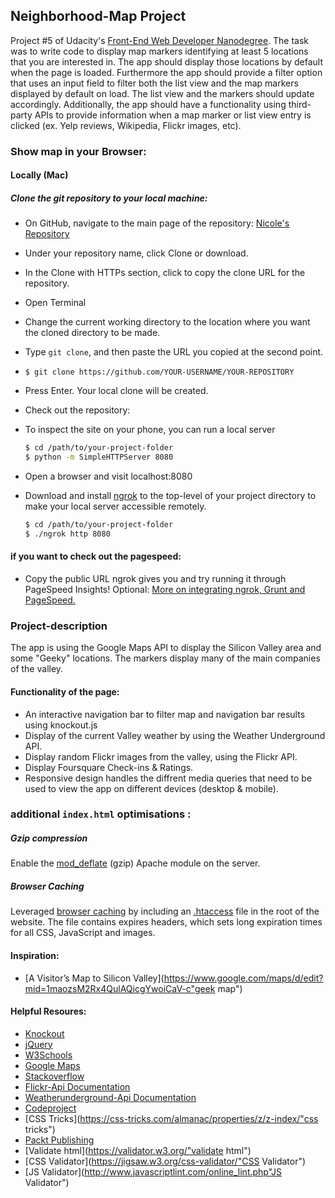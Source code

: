 ## Neighborhood-Map Project

Project #5 of Udacity's [Front-End Web Developer Nanodegree](https://www.udacity.com/course/front-end-web-developer-nanodegree--nd001). The task was to write code to display map markers identifying at least 5 locations that you are interested in. The app should display those locations by default when the page is loaded. Furthermore the app should provide a filter option that uses an input field to filter both the list view and the map markers displayed by default on load. The list view and the markers should update accordingly. Additionally, the app should have a functionality using third-party APIs to provide information when a map marker or list view entry is clicked (ex. Yelp reviews, Wikipedia, Flickr images, etc).

### Show map in your Browser:

#### Locally (Mac)

##### Clone the git repository to your local machine:


* On GitHub, navigate to the main page of the repository:
[Nicole's Repository](https://github.com/Nicolepcx/Neighborhood_Map.git "Neighborhood-Map")
* Under your repository name, click Clone or download.
* In the Clone with HTTPs section, click  to copy the clone URL for the repository.
* Open Terminal
* Change the current working directory to the location where you want the cloned directory to be made.
* Type `git clone`, and then paste the URL you copied at the second point.
* `$ git clone https://github.com/YOUR-USERNAME/YOUR-REPOSITORY`
* Press Enter. Your local clone will be created.


* Check out the repository:
* To inspect the site on your phone, you can run a local server

  ```bash
  $ cd /path/to/your-project-folder
  $ python -m SimpleHTTPServer 8080
  ```

* Open a browser and visit localhost:8080
* Download and install [ngrok](https://ngrok.com/) to the top-level of your project directory to make your local server accessible remotely.

  ``` bash
  $ cd /path/to/your-project-folder
  $ ./ngrok http 8080
  ```

#### if you want to check out the pagespeed:

* Copy the public URL ngrok gives you and try running it through PageSpeed Insights! Optional: [More on integrating ngrok, Grunt and PageSpeed.](http://www.jamescryer.com/2014/06/12/grunt-pagespeed-and-ngrok-locally-testing/)


### Project-description

The app is using the Google Maps API to display the Silicon Valley area and some "Geeky" locations.
The markers display many of the main companies of the valley.

#### Functionality of the page:

*   An interactive navigation bar to filter map and
    navigation bar results using knockout.js
*   Display of the current Valley weather
    by using the Weather Underground API.
*   Display random Flickr images from the valley, using
    the Flickr API.
*   Display Foursquare Check-ins & Ratings.
*   Responsive design handles the diffrent media
    queries that need to be used to view the app on different devices (desktop & mobile).


### additional `index.html` optimisations :

##### Gzip compression

Enable the [mod_deflate](http://httpd.apache.org/docs/2.2/mod/mod_deflate.html) (gzip) Apache module on the server.

##### Browser Caching

Leveraged [browser caching](https://developers.google.com/speed/docs/insights/LeverageBrowserCaching) by including an [.htaccess](http://httpd.apache.org/docs/2.2/howto/htaccess.html) file in the root of the website. The file contains expires headers, which sets long expiration times for all CSS, JavaScript and images.


#### Inspiration:

* [A Visitor’s Map to Silicon Valley](https://www.google.com/maps/d/edit?mid=1maozsM2Rx4QulAQicgYwoiCaV-c"geek map")

#### Helpful Resoures:

* [Knockout](http://knockoutjs.com/documentation/introduction.html "knockout")
* [jQuery](http://api.jquery.com/ "jQuery")
* [W3Schools](http://www.w3schools.com/ "w3schools")
* [Google Maps](https://developers.google.com/maps/documentation/javascript/tutorial "google maps")
* [Stackoverflow](http://stackoverflow.com/ "Stackoverflow")
* [Flickr-Api Documentation](https://www.flickr.com/services/api/ "flickr doc")
* [Weatherunderground-Api Documentation](https://www.wunderground.com/weather/api/d/docs "weatherunderground doc")
* [Codeproject](http://www.codeproject.com/Articles/387626/BikeInCity-KnockoutJS-JQuery-Google-Maps"codeproject")
* [CSS Tricks](https://css-tricks.com/almanac/properties/z/z-index/"css tricks")
* [Packt Publishing](https://www.packtpub.com/books/content/using-google-maps-apis-knockoutjs"Maps/Knockout")
* [Validate html](https://validator.w3.org/"validate html")
* [CSS Validator](https://jigsaw.w3.org/css-validator/"CSS Validator")
* [JS Validator](http://www.javascriptlint.com/online_lint.php"JS Validator")





